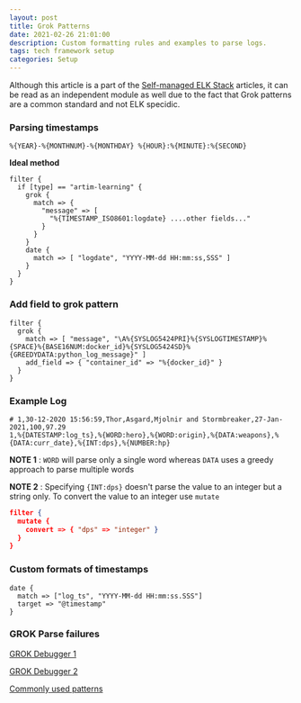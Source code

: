 ```yaml
---
layout: post
title: Grok Patterns
date: 2021-02-26 21:01:00
description: Custom formatting rules and examples to parse logs.
tags: tech framework setup
categories: Setup
---
```


Although this article is a part of the [Self-managed ELK Stack](https://www.deepakgouda.com/Self-managed-ELK-Stack) articles, it can be read as an independent module as well due to the fact that Grok patterns are a common standard and not ELK specidic.

### Parsing timestamps

```
%{YEAR}-%{MONTHNUM}-%{MONTHDAY} %{HOUR}:%{MINUTE}:%{SECOND}
```
**Ideal method**

```config
filter {
  if [type] == "artim-learning" {
    grok {
      match => {
        "message" => [
          "%{TIMESTAMP_ISO8601:logdate} ....other fields..."
        }
      }
    }
    date {
      match => [ "logdate", "YYYY-MM-dd HH:mm:ss,SSS" ]
    }
  }
}
```

### Add field to grok pattern

```config
filter {
  grok {
    match => [ "message", "\A%{SYSLOG5424PRI}%{SYSLOGTIMESTAMP}%{SPACE}%{BASE16NUM:docker_id}%{SYSLOG5424SD}%{GREEDYDATA:python_log_message}" ]
    add_field => { "container_id" => "%{docker_id}" }    
  }  
}
```

### Example Log

```config
# 1,30-12-2020 15:56:59,Thor,Asgard,Mjolnir and Stormbreaker,27-Jan-2021,100,97.29
1,%{DATESTAMP:log_ts},%{WORD:hero},%{WORD:origin},%{DATA:weapons},%{DATA:curr_date},%{INT:dps},%{NUMBER:hp}
```

**NOTE 1** : `WORD` will parse only a single word whereas `DATA` uses a greedy approach to parse multiple words

**NOTE 2** : Specifying `{INT:dps}` doesn't parse the value to an integer but a string only. To convert the value to an integer use `mutate`

```json
filter {
  mutate {
    convert => { "dps" => "integer" }
  }
}
```

### Custom formats of timestamps

```config
date {
  match => ["log_ts", "YYYY-MM-dd HH:mm:ss.SSS"]
  target => "@timestamp"
}
```

### GROK Parse failures

[GROK Debugger 1](http://localhost:5601/app/kibana#/dev_tools/grokdebugger)

[GROK Debugger 2](https://grokdebug.herokuapp.com/)

[Commonly used patterns](https://github.com/logstash-plugins/logstash-patterns-core/blob/master/patterns/grok-patterns)
